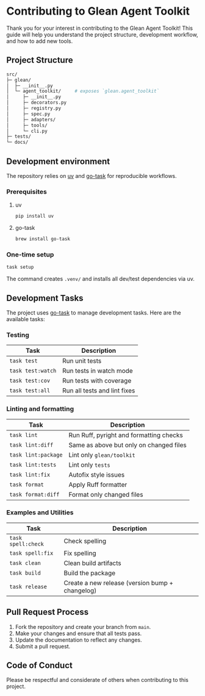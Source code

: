 # Contributing to Glean Agent Toolkit

Thank you for your interest in contributing to the Glean Agent Toolkit! This guide will help you understand the project structure, development workflow, and how to add new tools.

## Project Structure

```sh
src/
├─ glean/
│  ├─ __init__.py        
│  └─ agent_toolkit/     # exposes `glean.agent_toolkit`
│     ├─ __init__.py
│     ├─ decorators.py
│     ├─ registry.py
│     ├─ spec.py
│     ├─ adapters/
│     ├─ tools/
│     └─ cli.py
├─ tests/
└─ docs/
```

## Development environment

The repository relies on [uv](https://github.com/astral-sh/uv) and [go-task](https://taskfile.dev/) for reproducible workflows.

### Prerequisites

1. uv

    ```bash
    pip install uv
    ```

2. go-task

    ```bash
    brew install go-task
    ```

### One-time setup

```bash
task setup
```

The command creates `.venv/` and installs all dev/test dependencies via uv.

## Development Tasks

The project uses [go-task](https://taskfile.dev/) to manage development tasks. Here are the available tasks:

### Testing

| Task | Description |
|------|-------------|
| `task test` | Run unit tests |
| `task test:watch` | Run tests in watch mode |
| `task test:cov` | Run tests with coverage |
| `task test:all` | Run all tests and lint fixes |

### Linting and formatting

| Task | Description |
|------|-------------|
| `task lint` | Run Ruff, pyright and formatting checks |
| `task lint:diff` | Same as above but only on changed files |
| `task lint:package` | Lint only `glean/toolkit` |
| `task lint:tests` | Lint only `tests` |
| `task lint:fix` | Autofix style issues |
| `task format` | Apply Ruff formatter |
| `task format:diff` | Format only changed files |

### Examples and Utilities

| Task | Description |
|------|-------------|
| `task spell:check` | Check spelling |
| `task spell:fix` | Fix spelling |
| `task clean` | Clean build artifacts |
| `task build` | Build the package |
| `task release` | Create a new release (version bump + changelog) |

## Pull Request Process

1. Fork the repository and create your branch from `main`.
2. Make your changes and ensure that all tests pass.
3. Update the documentation to reflect any changes.
4. Submit a pull request.

## Code of Conduct

Please be respectful and considerate of others when contributing to this project. 